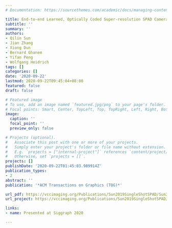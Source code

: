 ```yaml
---
# Documentation: https://sourcethemes.com/academic/docs/managing-content/

title: End-to-end Learned, Optically Coded Super-resolution SPAD Camera
subtitle: ''
summary: ''
authors:
- Qilin Sun
- Jian Zhang
- Xiong Dun
- Bernard Ghanem
- Yifan Peng
- Wolfgang Heidrich
tags: []
categories: []
date: '2020-09-22'
lastmod: 2020-09-22T09:45:04+08:00
featured: false
draft: false

# Featured image
# To use, add an image named `featured.jpg/png` to your page's folder.
# Focal points: Smart, Center, TopLeft, Top, TopRight, Left, Right, BottomLeft, Bottom, BottomRight.
image:
  caption: ''
  focal_point: ''
  preview_only: false

# Projects (optional).
#   Associate this post with one or more of your projects.
#   Simply enter your project's folder or file name without extension.
#   E.g. `projects = ["internal-project"]` references `content/project/deep-learning/index.md`.
#   Otherwise, set `projects = []`.
projects: []
publishDate: '2020-09-22T01:45:03.989914Z'
publication_types:
- 2
abstract: ''
publication: '*ACM Transactions on Graphics (TOG)*'

url_pdf: https://vccimaging.org/Publications/Sun2019SingleShotSPAD/Sun2019SingleShotSPAD.pdf
url_project: https://vccimaging.org/Publications/Sun2019SingleShotSPAD/

links:
- name: Presented at Siggraph 2020

---
```

